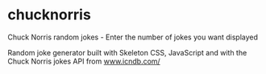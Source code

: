 # chucknorris
Chuck Norris random jokes - Enter the number of jokes you want displayed

Random joke generator built with Skeleton CSS, JavaScript and with the Chuck Norris jokes API from www.icndb.com/
